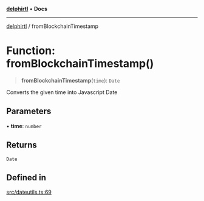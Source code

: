 [**delphirtl**](../README.md) • **Docs**

***

[delphirtl](../globals.md) / fromBlockchainTimestamp

# Function: fromBlockchainTimestamp()

> **fromBlockchainTimestamp**(`time`): `Date`

Converts the given time into Javascript Date

## Parameters

• **time**: `number`

## Returns

`Date`

## Defined in

[src/dateutils.ts:69](https://github.com/chuacw/delphirtl/blob/6aa69946480948177da786cf3f6d1a4c3cea17f9/src/dateutils.ts#L69)
